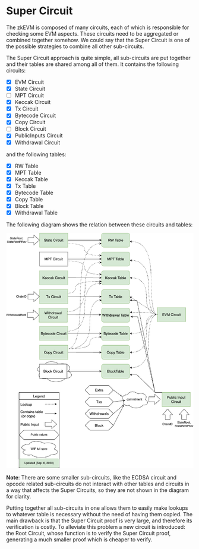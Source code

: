 # Super Circuit

The zkEVM is composed of many circuits, each of which is responsible for checking some EVM aspects.
These circuits need to be aggregated or combined together somehow. We could say that the Super
Circuit is one of the possible strategies to combine all other sub-circuits.

The Super Circuit approach is quite simple, all sub-circuits are put together and their tables are shared among all of them. It contains the following circuits:
 - [x] EVM Circuit
 - [x] State Circuit
 - [ ] MPT Circuit
 - [x] Keccak Circuit
 - [x] Tx Circuit
 - [x] Bytecode Circuit
 - [x] Copy Circuit
 - [ ] Block Circuit
 - [x] PublicInputs Circuit
 - [x] Withdrawal Circuit

 and the following tables:
 - [x] RW Table
 - [x] MPT Table
 - [x] Keccak Table
 - [x] Tx Table
 - [x] Bytecode Table
 - [x] Copy Table
 - [x] Block Table
 - [x] Withdrawal Table

The following diagram shows the relation between these circuits and tables:

![](./super_circuit.png)

**Note**: There are some smaller sub-circuits, like the ECDSA circuit and opcode related
sub-circuits do not interact with other tables and circuits in a way that affects the Super
Circuits, so they are not shown in the diagram for clarity.

Putting together all sub-circuits in one allows them to easily make lookups to whatever table is
necessary without the need of having them copied. The main drawback is that the Super Circuit proof
is very large, and therefore its verification is costly. To alleviate this problem a new circuit is
introduced: the Root Circuit, whose function is to verify the Super Circuit proof, generating a much
smaller proof which is cheaper to verify.
